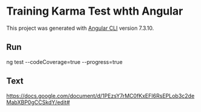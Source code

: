 # Training Karma Test whth Angular
This project was generated with [Angular CLI](https://github.com/angular/angular-cli) version 7.3.10.

## Run
ng test --codeCoverage=true --progress=true

## Text
https://docs.google.com/document/d/1PEzsY7rMC0fKxEFI6RsEPLob3c2deMabXBP0gCCSkdY/edit# 